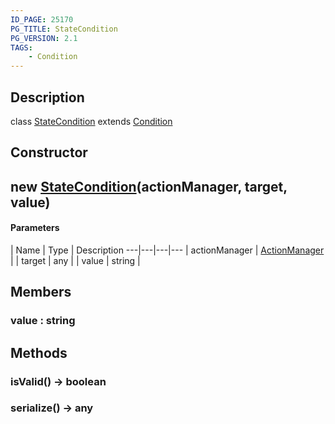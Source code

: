 ```yaml
---
ID_PAGE: 25170
PG_TITLE: StateCondition
PG_VERSION: 2.1
TAGS:
    - Condition
---
```

## Description

class [StateCondition](/classes/3.1/StateCondition) extends [Condition](/classes/3.1/Condition)



## Constructor

## new [StateCondition](/classes/3.1/StateCondition)(actionManager, target, value)



#### Parameters
 | Name | Type | Description
---|---|---|---
 | actionManager | [ActionManager](/classes/3.1/ActionManager) | 
 | target | any | 
 | value | string | 
## Members

### value : string



## Methods

### isValid() &rarr; boolean


### serialize() &rarr; any


